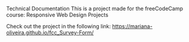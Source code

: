Technical Documentation
This is a project made for the freeCodeCamp course: Responsive Web Design Projects

Check out the project in the following link: https://mariana-oliveira.github.io/fcc_Survey-Form/
